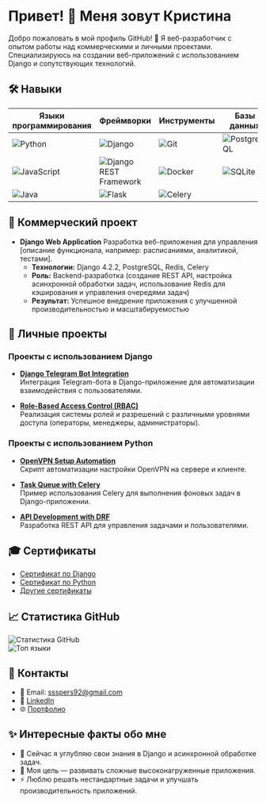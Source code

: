 # Привет! 👋 Меня зовут Кристина

Добро пожаловать в мой профиль GitHub! 🚀 Я веб-разработчик с опытом работы над коммерческими и личными проектами. Специализируюсь на создании веб-приложений с использованием Django и сопутствующих технологий. 

## 🛠️ Навыки

| Языки программирования | Фреймворки              | Инструменты              | Базы данных         | DevOps           |
|------------------------|-------------------------|--------------------------|---------------------|------------------|
| ![Python](https://camo.githubusercontent.com/bfd2e7e309cf49120d8ea9b7e351e805a268468930f09ca09638c107ceaf2f27/68747470733a2f2f696d672e736869656c64732e696f2f62616467652f4a6176612d2532334544384230302e7376673f7374796c653d666f722d7468652d6261646765266c6f676f3d6a617661266c6f676f436f6c6f723d7768697465) | ![Django](https://camo.githubusercontent.com/33bdf5956104e19f3282e33eddd910ec2712858f55c3918c4c68b1af9d25b774/68747470733a2f2f696d672e736869656c64732e696f2f62616467652f53514c2d2532333030374143432e7376673f7374796c653d666f722d7468652d6261646765266c6f676f3d73716c266c6f676f436f6c6f723d7768697465) | ![Git](https://camo.githubusercontent.com/7a3c04abaa8e500681b3e03037a2e12d31e4cb5a68e71d24b4f1f14747d6e8b7/68747470733a2f2f696d672e736869656c64732e696f2f62616467652f4d7953514c2d2532333434373941312e7376673f7374796c653d666f722d7468652d6261646765266c6f676f3d6d7973716c266c6f676f436f6c6f723d7768697465) | ![PostgreSQL](https://camo.githubusercontent.com/666f07dcbfc26d6fbacdff74369ef0fa8e308597d6e41d7b433d1d275473a8b8/68747470733a2f2f696d672e736869656c64732e696f2f62616467652f4769742d2532334630353033332e7376673f7374796c653d666f722d7468652d6261646765266c6f676f3d676974266c6f676f436f6c6f723d7768697465) |
| ![JavaScript](https://camo.githubusercontent.com/400d2bf13d046653e1e9461587af6d9e50284f7e9d242a7b245d254422945b31/68747470733a2f2f696d672e736869656c64732e696f2f62616467652f4a6972612d2532333030353243432e7376673f7374796c653d666f722d7468652d6261646765266c6f676f3d6a697261266c6f676f436f6c6f723d7768697465) | ![Django REST Framework](https://camo.githubusercontent.com/37b7a532bc6cdb441d0552adf8949d64ff7f2c2078b0f5ea4ad7fa3494e96e4d/68747470733a2f2f696d672e736869656c64732e696f2f62616467652f506f737467726553514c2d2532333333363739312e7376673f7374796c653d666f722d7468652d6261646765266c6f676f3d706f737467726573716c266c6f676f436f6c6f723d7768697465) | ![Docker](https://img.icons8.com/fluency/48/000000/docker.png) | ![SQLite](https://camo.githubusercontent.com/22c67235b6d59cf90033c9b04574896777934f3b772905e4444e5397f689f5e7/68747470733a2f2f696d672e736869656c64732e696f2f62616467652f5351514c2d2532333030303830302e7376673f7374796c653d666f722d7468652d6261646765266c6f676f3d7368716c266c6f676f436f6c6f723d7768697465) | ![CI/CD](https://img.shields.io/badge/GitHub%20Actions-1.0-green?style=flat&logo=github-actions) |
| ![Java](https://img.icons8.com/fluency/48/000000/java.png) | ![Flask](https://img.icons8.com/fluency/48/000000/flask.png) | ![Celery](https://img.icons8.com/fluency/48/000000/celery.png) | | ![Nginx](https://camo.githubusercontent.com/2227b23a5a7dff94a2ff6ca8f0ecbce3f597b12065c5b51b4384f79cbf5e9284/68747470733a2f2f696d672e736869656c64732e696f2f62616467652f4e67696e782d2532333030343530342e7376673f7374796c653d666f722d7468652d6261646765266c6f676f3d6e67696e78) |




## 🌟 Коммерческий проект
- **Django Web Application**
  Разработка веб-приложения для управления [описание функционала, например: расписаниями, аналитикой, тестами].
  - **Технологии:** Django 4.2.2, PostgreSQL, Redis, Celery
  - **Роль:** Backend-разработка (создание REST API, настройка асинхронной обработки задач, использование Redis для кэширования и управления очередями задач)
  - **Результат:** Успешное внедрение приложения с улучшенной производительностью и масштабируемостью


## 📂 Личные проекты  

### Проекты с использованием Django  

- **[Django Telegram Bot Integration](https://github.com/LeeGeller/django-telegram-bot)**  
  Интеграция Telegram-бота в Django-приложение для автоматизации взаимодействия с пользователями.  

- **[Role-Based Access Control (RBAC)](https://github.com/LeeGeller/django-rbac-system)**  
  Реализация системы ролей и разрешений с различными уровнями доступа (операторы, менеджеры, администраторы).  

### Проекты с использованием Python  
- **[OpenVPN Setup Automation](https://github.com/LeeGeller/openvpn-setup)**  
  Скрипт автоматизации настройки OpenVPN на сервере и клиенте.  

- **[Task Queue with Celery](https://github.com/LeeGeller/django-celery-queue)**  
  Пример использования Celery для выполнения фоновых задач в Django-приложении.  

- **[API Development with DRF](https://github.com/LeeGeller/drf-api-project)**  
  Разработка REST API для управления задачами и пользователями.  

## 🎓 Сертификаты  
- [Сертификат по Django](https://github.com/LeeGeller/CV_and_Portfolio/blob/main/Django.pdf)  
- [Сертификат по Python](https://github.com/LeeGeller/CV_and_Portfolio/blob/main/Python.pdf)  
- [Другие сертификаты](https://github.com/LeeGeller/CV_and_Portfolio)  

## 📈 Статистика GitHub  
![Статистика GitHub](https://github-readme-stats.vercel.app/api?username=LeeGeller&show_icons=true&theme=radical)  
![Топ языки](https://github-readme-stats.vercel.app/api/top-langs/?username=LeeGeller&layout=compact&theme=radical)  

## 💬 Контакты  
- 📧 Email: ssspers92@gmail.com 
- 💼 [LinkedIn](https://www.linkedin.com/in/lee-geller/)  
- 🌐 [Портфолио](https://github.com/LeeGeller/LeeGeller-)

## ✨ Интересные факты обо мне  
- 🌱 Сейчас я углубляю свои знания в Django и асинхронной обработке задач.  
- 🎯 Моя цель — развивать сложные высоконагруженные приложения.  
- ⚡ Люблю решать нестандартные задачи и улучшать производительность приложений.  
